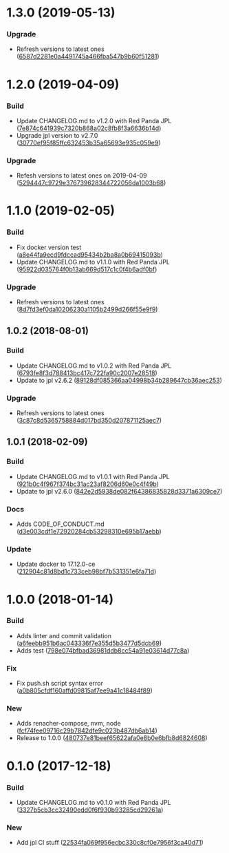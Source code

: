 <a name="1.3.0"></a>
# 1.3.0 (2019-05-13)


### Upgrade

* Refresh versions to latest ones ([6587d2281e0a4491745a466fba547b9b60f51281](https://github.com/red-panda-ci/ubuntu-dind/commit/6587d2281e0a4491745a466fba547b9b60f51281))



<a name="1.2.0"></a>
# 1.2.0 (2019-04-09)


### Build

* Update CHANGELOG.md to v1.2.0 with Red Panda JPL ([7e874c641939c7320b868a02c8fb8f3a6636b14d](https://github.com/red-panda-ci/ubuntu-dind/commit/7e874c641939c7320b868a02c8fb8f3a6636b14d))
* Upgrade jpl version to v2.7.0 ([30770ef95f85ffc632453b35a65693e935c059e9](https://github.com/red-panda-ci/ubuntu-dind/commit/30770ef95f85ffc632453b35a65693e935c059e9))

### Upgrade

* Refesh versions to latest ones on 2019-04-09 ([5294447c9729e376739628344722056da1003b68](https://github.com/red-panda-ci/ubuntu-dind/commit/5294447c9729e376739628344722056da1003b68))



<a name="1.1.0"></a>
# 1.1.0 (2019-02-05)


### Build

* Fix docker version test ([a8e44fa9ecd9fdccad95434b2ba8a0b69415093b](https://github.com/red-panda-ci/ubuntu-dind/commit/a8e44fa9ecd9fdccad95434b2ba8a0b69415093b))
* Update CHANGELOG.md to v1.1.0 with Red Panda JPL ([95922d035764f0b13ab669d517c1c0f4b6adf0bf](https://github.com/red-panda-ci/ubuntu-dind/commit/95922d035764f0b13ab669d517c1c0f4b6adf0bf))

### Upgrade

* Refresh versions to latest ones ([8d7fd3ef0da10206230a1105b2499d266f55e9f9](https://github.com/red-panda-ci/ubuntu-dind/commit/8d7fd3ef0da10206230a1105b2499d266f55e9f9))



<a name="1.0.2"></a>
## 1.0.2 (2018-08-01)


### Build

* Update CHANGELOG.md to v1.0.2 with Red Panda JPL ([6793fe8f3d788413bc417c722fa90c2007e28518](https://github.com/red-panda-ci/ubuntu-dind/commit/6793fe8f3d788413bc417c722fa90c2007e28518))
* Update to jpl v2.6.2 ([89128df085366aa04998b34b289647cb36aec253](https://github.com/red-panda-ci/ubuntu-dind/commit/89128df085366aa04998b34b289647cb36aec253))

### Upgrade

* Refresh versions to latest ones ([3c87c8d5365758884d017bd350d207871125aec7](https://github.com/red-panda-ci/ubuntu-dind/commit/3c87c8d5365758884d017bd350d207871125aec7))



<a name="1.0.1"></a>
## 1.0.1 (2018-02-09)


### Build

* Update CHANGELOG.md to v1.0.1 with Red Panda JPL ([921b0c4f967f374bc31ac23af8206d60e0c4f49b](https://github.com/red-panda-ci/ubuntu-dind/commit/921b0c4f967f374bc31ac23af8206d60e0c4f49b))
* Update to jpl v2.6.0 ([842e2d5938de082f64386835828d3371a6309ce7](https://github.com/red-panda-ci/ubuntu-dind/commit/842e2d5938de082f64386835828d3371a6309ce7))

### Docs

* Adds CODE_OF_CONDUCT.md ([d3e003cdf1e72920284cb53298310e695b17aebb](https://github.com/red-panda-ci/ubuntu-dind/commit/d3e003cdf1e72920284cb53298310e695b17aebb))

### Update

* Update docker to 17.12.0-ce ([212904c81d8bd1c733ceb98bf7b531351e6fa71d](https://github.com/red-panda-ci/ubuntu-dind/commit/212904c81d8bd1c733ceb98bf7b531351e6fa71d))



<a name="1.0.0"></a>
# 1.0.0 (2018-01-14)


### Build

* Adds linter and commit validation ([a6feebb951b6ac043336f7e355d5b3477d5dcb69](https://github.com/red-panda-ci/ubuntu-dind/commit/a6feebb951b6ac043336f7e355d5b3477d5dcb69))
* Adds test ([798e074bfbad36981ddb8cc54a91e03614d77c8a](https://github.com/red-panda-ci/ubuntu-dind/commit/798e074bfbad36981ddb8cc54a91e03614d77c8a))

### Fix

* Fix push.sh script syntax error ([a0b805cfdf160affd09815af7ee9a41c18484f89](https://github.com/red-panda-ci/ubuntu-dind/commit/a0b805cfdf160affd09815af7ee9a41c18484f89))

### New

* Adds renacher-compose, nvm, node ([fcf74fee09716c29b7842dfe9c023b487db6ab14](https://github.com/red-panda-ci/ubuntu-dind/commit/fcf74fee09716c29b7842dfe9c023b487db6ab14))
* Release to 1.0.0 ([480737e81beef65622afa0e8b0e6bfb8d6824608](https://github.com/red-panda-ci/ubuntu-dind/commit/480737e81beef65622afa0e8b0e6bfb8d6824608))



<a name="0.1.0"></a>
# 0.1.0 (2017-12-18)


### Build

* Update CHANGELOG.md to v0.1.0 with Red Panda JPL ([3327b5cb3cc32490edd0f6f930b93285cd29261a](https://github.com/red-panda-ci/ubuntu-dind/commit/3327b5cb3cc32490edd0f6f930b93285cd29261a))

### New

* Add jpl CI stuff ([22534fa069f956ecbc330c8cf0e7956f3ca40d71](https://github.com/red-panda-ci/ubuntu-dind/commit/22534fa069f956ecbc330c8cf0e7956f3ca40d71))



